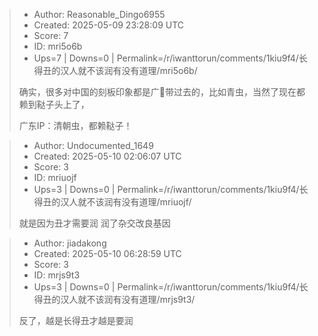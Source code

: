 > - Author: Reasonable_Dingo6955
> - Created: 2025-05-09 23:28:09 UTC
> - Score: 7
> - ID: mri5o6b
> - Ups=7 | Downs=0 | Permalink=/r/iwanttorun/comments/1kiu9f4/长得丑的汉人就不该润有没有道理/mri5o6b/
>
> 确实，很多对中国的刻板印象都是广🐒带过去的，比如青虫，当然了现在都赖到鞑子头上了，
> 
> 广东IP：清朝虫，都赖鞑子！

> - Author: Undocumented_1649
> - Created: 2025-05-10 02:06:07 UTC
> - Score: 3
> - ID: mriuojf
> - Ups=3 | Downs=0 | Permalink=/r/iwanttorun/comments/1kiu9f4/长得丑的汉人就不该润有没有道理/mriuojf/
>
> 就是因为丑才需要润 润了杂交改良基因

> - Author: jiadakong
> - Created: 2025-05-10 06:28:59 UTC
> - Score: 3
> - ID: mrjs9t3
> - Ups=3 | Downs=0 | Permalink=/r/iwanttorun/comments/1kiu9f4/长得丑的汉人就不该润有没有道理/mrjs9t3/
>
> 反了，越是长得丑才越是要润
